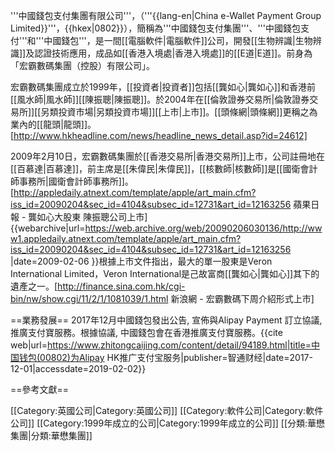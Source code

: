 '''中國錢包支付集團有限公司'''，（'''{{lang-en|China e-Wallet Payment Group Limited}}'''，{{hkex|0802}}），簡稱為'''中國錢包支付集團'''、'''中國錢包支付'''和'''中國錢包'''，是一間[[電腦軟件|電腦軟件]]公司，開發[[生物辨識|生物辨識]]及認證技術應用，成品如[[香港入境處|香港入境處]]的[[E道|E道]]。前身為「宏霸數碼集團（控股）有限公司」。

宏霸數碼集團成立於1999年，[[投資者|投資者]]包括[[龔如心|龔如心]]和香港前[[風水師|風水師]][[陳振聰|陳振聰]]。於2004年在[[倫敦證券交易所|倫敦證券交易所]][[另類投資市場|另類投資市場]][[上市|上市]]。[[頭條網|頭條網]]更稱之為業內的[[龍頭|龍頭]]。<ref>[http://www.hkheadline.com/news/headline_news_detail.asp?id=24612]</ref>

2009年2月10日，宏霸數碼集團於[[香港交易所|香港交易所]]上市，公司註冊地在[[百慕達|百慕達]]，前主席是[[朱偉民|朱偉民]]，[[核數師|核數師]]是[[國衛會計師事務所|國衛會計師事務所]]。<ref>[http://appledaily.atnext.com/template/apple/art_main.cfm?iss_id=20090204&sec_id=4104&subsec_id=12731&art_id=12163256 蘋果日報 - 龔如心大股東 陳振聰公司上市] {{webarchive|url=https://web.archive.org/web/20090206030136/http://www1.appledaily.atnext.com/template/apple/art_main.cfm?iss_id=20090204&sec_id=4104&subsec_id=12731&art_id=12163256 |date=2009-02-06 }}</ref>根據上市文件指出，最大的單一股東是Veron International Limited，Veron International是己故富商[[龔如心|龔如心]]其下的遺產之一。<ref>[http://finance.sina.com.hk/cgi-bin/nw/show.cgi/11/2/1/1081039/1.html 新浪網 - 宏霸數碼下周介紹形式上市]</ref>

==業務發展==
2017年12月中國錢包發出公告, 宣佈與Alipay Payment 訂立協議, 推廣支付寶服務。根據協議, 中國錢包會在香港推廣支付寶服務。<ref>{{cite web|url=https://www.zhitongcaijing.com/content/detail/94189.html|title=中国钱包(00802)为Alipay HK推广支付宝服务|publisher=智通财经|date=2017-12-01|accessdate=2019-02-02}}</ref>

==參考文獻==
<references/>

[[Category:英國公司|Category:英國公司]]
[[Category:軟件公司|Category:軟件公司]]
[[Category:1999年成立的公司|Category:1999年成立的公司]]
[[分類:華懋集團|分類:華懋集團]]